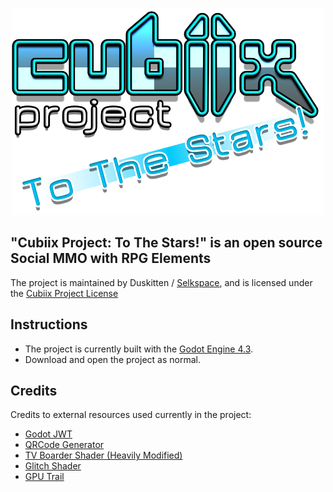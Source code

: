 <p align="center">
  <img src="addons/Cubiix_Assets/Mods/TTSAsset/Assets/Textures/UI/Tablet_Assets/Title_Screen_Assets/Title_Logo.png" width="500" alt="Cubiix Project Logo">
</p>

## "Cubiix Project: To The Stars!" is an open source Social MMO with RPG Elements

The project is maintained by Duskitten / [Selkspace](https://selkspace.xyz), and is licensed under the [Cubiix Project License](LICENSE.md)

## Instructions

- The project is currently built with the [Godot Engine 4.3](https://godotengine.org/).
- Download and open the project as normal.

## Credits
Credits to external resources used currently in the project:
-  [Godot JWT](https://github.com/fenix-hub/godot-engine.jwt/tree/main)
-  [QRCode Generator](https://kenyoni-software.github.io/godot-addons/addons/qr_code/)
-  [TV Boarder Shader (Heavily Modified)](https://godotshaders.com/shader/animated-tv-static-border-shader/)
-  [Glitch Shader](https://godotshaders.com/shader/glitch-effect-shader-for-godot-engine-4/)
-  [GPU Trail](https://github.com/celyk/GPUTrail)
